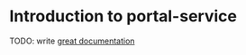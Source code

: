 # Introduction to portal-service

TODO: write [great documentation](http://jacobian.org/writing/what-to-write/)
